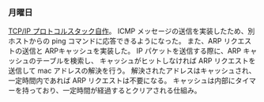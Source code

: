 ### 月曜日

[TCP/IP プロトコルスタック自作](https://github.com/toasa/microps/tree/dev)。
ICMP メッセージの送信を実装したため、別ホストからの ping コマンドに応答できるようになった。
また、ARP リクエストの送信と ARPキャッシュを実装した。
IP パケットを送信する際に、ARP キャッシュのテーブルを検索し、
キャッシュがヒットしなければ ARP リクエストを送信して mac アドレスの解決を行う。
解決されたアドレスはキャッシュされ、一定時間内であれば ARP リクエストは不要になる。
キャッシュは内部にタイマーを持っており、一定時間が経過するとクリアされる仕組み。
